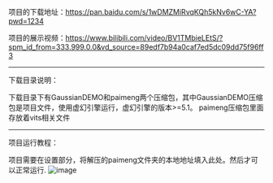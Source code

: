 项目的下载地址：https://pan.baidu.com/s/1wDMZMiRvqKQh5kNv6wC-YA?pwd=1234 

项目的展示视频：https://www.bilibili.com/video/BV1TMbieLEtS/?spm_id_from=333.999.0.0&vd_source=89edf7b94a0caf7ed5dc09dd75f96ff3

--------

下载目录说明：

下载目录下有GaussianDEMO和paimeng两个压缩包，其中GaussianDEMO压缩包是项目文件，使用虚幻引擎运行，虚幻引擎的版本>=5.1。
paimeng压缩包里面存放着vits相关文件

--------

项目运行教程：

项目需要在设置部分，将解压的paimeng文件夹的本地地址填入此处。然后才可以正常运行.
![image](https://github.com/Metastarx/ZJU/tree/main/Task3/image.jpg)
